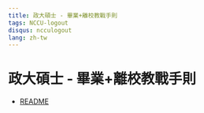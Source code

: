 ```yaml
---
title: 政大碩士 - 畢業+離校教戰手則
tags: NCCU-logout
disqus: ncculogout
lang: zh-tw
---
```


# 政大碩士 - 畢業+離校教戰手則

- [README](/@NCCU-logout/README)
